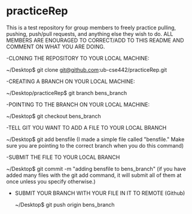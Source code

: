 # practiceRep
This is a test repository for group members to freely practice pulling, pushing, push/pull requests, and anything else they wish to do.
ALL MEMBERS ARE ENOURAGED TO CORRECT/ADD TO THIS README AND COMMENT ON WHAT YOU ARE DOING.

 -CLONING THE REPOSITORY TO YOUR LOCAL MACHINE:

 ~/Desktop$ git clone git@github.com:ub-cse442/practiceRep.git

 -CREATING A BRANCH ON YOUR LOCAL MACHINE:

~/Desktop/practiceRep$ git branch bens_branch

 -POINTING TO THE BRANCH ON YOUR LOCAL MACHINE:
 
~/Desktop$ git checkout bens_branch 

 -TELL GIT YOU WANT TO ADD A FILE TO YOUR LOCAL BRANCH 

~/Desktop$ git add bensfile
(I made a simple file called "bensfile." Make sure you are pointing to the correct branch when you do this command)

 -SUBMIT THE FILE TO YOUR LOCAL BRANCH

 ~/Desktop$ git commit -m "adding bensfile to bens_branch"
(if you have added many files with the git add <file> command, it will submit all of them at once unless you specify otherwise.)

- SUBMIT YOUR BRANCH WITH YOUR FILE IN IT TO REMOTE (Github)

  ~/Desktop$ git push origin bens_branch

